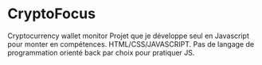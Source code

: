 # CryptoFocus
Cryptocurrency wallet monitor
Projet que je développe seul en Javascript pour monter en compétences.
HTML/CSS/JAVASCRIPT. Pas de langage de programmation orienté back par choix pour pratiquer JS.

